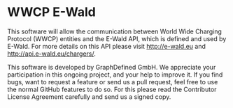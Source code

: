 WWCP E-Wald
===========

This software will allow the communication between World Wide Charging Protocol (WWCP) entities and the E-Wald API, which is defined and used by E-Wald. For more details on this API please visit http://e-wald.eu and http://api.e-wald.eu/chargers/.

This software is developed by GraphDefined GmbH. We appreciate your participation in this ongoing project, and your help to improve it. If you find bugs, want to request a feature or send us a pull request, feel free to use the normal GitHub features to do so. For this please read the Contributor License Agreement carefully and send us a signed copy.
